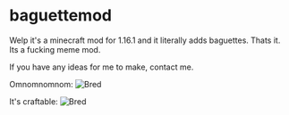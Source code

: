 # baguettemod
Welp it's a minecraft mod for 1.16.1 and it literally adds baguettes. Thats it. Its a fucking meme mod.

If you have any ideas for me to make, contact me.

Omnomnomnom:
![Bred](https://maxtrewartha.dev/content/image/omnom.png)

It's craftable:
![Bred](https://maxtrewartha.dev/content/image/craftable.png)
